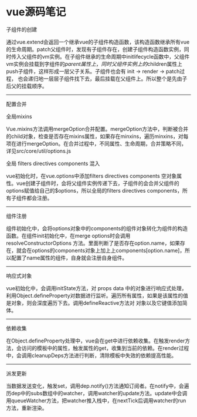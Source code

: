 # vue源码笔记

子组件的创建

通过vue.extend会返回一个继承vue的子组件构造函数，该构造函数继承所有vue的生命周期。patch父组件时，发现有子组件存在，创建子组件构造函数实例，同时传入父组件的vm实例。在子组件继承的生命周期中initlifecycle函数中，父组件vm实例会挂载到字组件的$parent属性上，同时父组件实例上的$children属性上push子组件，这样形成一层父子关系。子组件也会有 init -> render -> patch过程， 也会递归地一层层子组件找下去，最后挂载在父组件上。所以整个是先由子后父的挂载顺序。

--------------------

配置合并

全局mixins

Vue.mixins方法调用mergeOption合并配置。mergeOption方法中，判断被合并的child对象，检查是否存在mixins属性，如果存在minxins，遍历minxins，对每项在进行mergeOption。在合并过程中，不同属性、生命周期，合并策略不同，详见src/core/util/options.js

全局 filters directives components 混入

vue初始化时，在vue.options中添加filters directives components 空对象属性。vue创建子组件时，会将父组件实例传递下去，子组件的会合并父组件的options赋值给自己的$options，所以全局的filters directives components，所有子组件都会注册。


--------

组件注册

组件初始化中，会将options对象中的components的组件对象转化为组件的构造函数。在组件init初始化中，在merge options时会调用 resolveConstructorOptions 方法。里面判断了是否存在option.name，如果存在，就会在options的components对象上加上上components[option.name]，所以配置了name属性的组件，自身就会注册自身组件。

--------

响应式对象

vue初始化中，会调用initState方法，对 props data 中的对象进行响应式处理，利用Object.defineProperty对数据进行监听。遍历所有属性，如果是该属性的值是对象，则会深度遍历下去。调用defineReactive方法对 对象以及它键值添加简体。

---------

依赖收集

在Object.defineProperty处理中，vue会在get中进行依赖收集。在触发render方法，会访问的模板中的属性，触发属性的get，收集到当前的依赖。在render过程中，会调用cleanupDeps方法进行判断，清除模板中失效的依赖提高性能。


------

派发更新

当数据发送变化，触发set，调用dep.notify()方法通知订阅者。在notify中，会遍历dep中的subs数组中的watcher，调用watcher的update方法。update中会调用queueWatcher方法，把watcher推入栈中，在nextTick后调用watcher的run方法，重新渲染。

